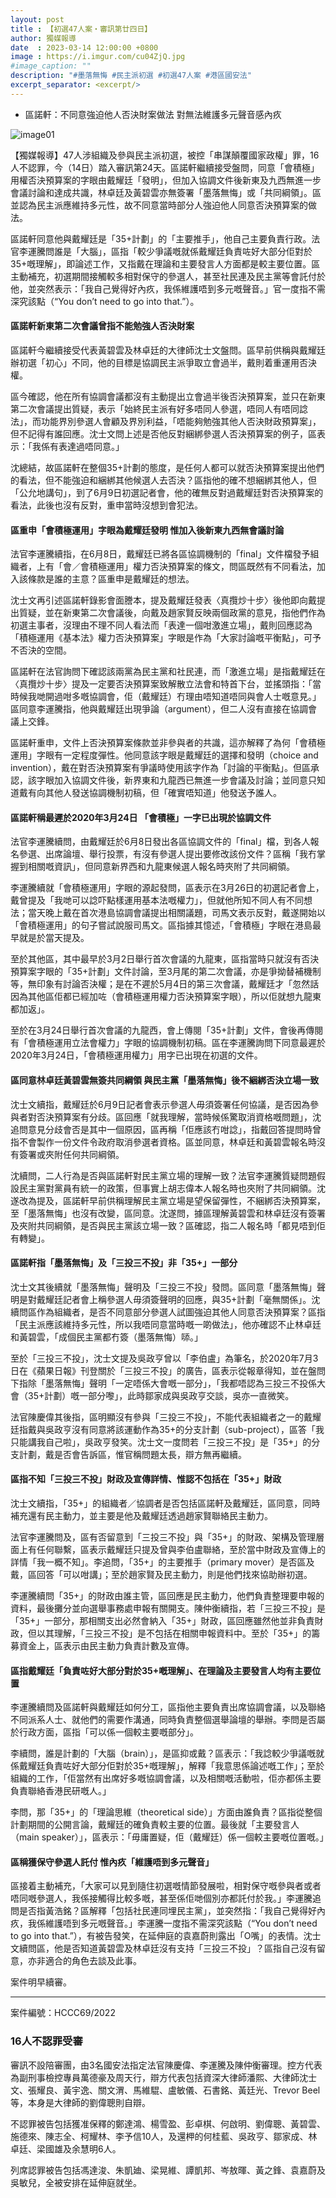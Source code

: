 ```yaml
---
layout: post
title : 【初選47人案・審訊第廿四日】
author: 獨媒報導
date  : 2023-03-14 12:00:00 +0800
image : https://i.imgur.com/cu04ZjQ.jpg
#image_caption: ""
description: "#墨落無悔 #民主派初選 #初選47人案 #港區國安法"
excerpt_separator: <excerpt/>
---
```


- 區諾軒：不同意強迫他人否決財案做法 對無法維護多元聲音感內疚

<excerpt/>

![image01](https://i.imgur.com/u6412FS.png)

【獨媒報導】47人涉組織及參與民主派初選，被控「串謀顛覆國家政權」罪，16人不認罪，今（14日）踏入審訊第24天。區諾軒繼續接受盤問，同意「會積極」用權否決預算案的字眼由戴耀廷「發明」，但加入協調文件後新東及九西無進一步會議討論和達成共識，林卓廷及黃碧雲亦無簽署「墨落無悔」或「共同綱領」。區並認為民主派應維持多元性，故不同意當時部分人強迫他人同意否決預算案的做法。

區諾軒同意他與戴耀廷是「35+計劃」的「主要推手」，他自己主要負責行政。法官李運騰問誰是「大腦」，區指「較少爭議嘅就係戴耀廷負責咗好大部分佢對於35+嘅理解」，即論述工作，又指戴在理論和主要發言人方面都是較主要位置。區主動補充，初選期間接觸較多相對保守的參選人，甚至社民連及民主黨等會託付於他，並突然表示：「我自己覺得好內疚，我係維護唔到多元嘅聲音。」官一度指不需深究該點（“You don’t need to go into that.”）。

#### 區諾軒新東第二次會議曾指不能勉強人否決財案

區諾軒今繼續接受代表黃碧雲及林卓廷的大律師沈士文盤問。區早前供稱與戴耀廷辦初選「初心」不同，他的目標是協調民主派爭取立會過半，戴則着重運用否決權。

區今確認，他在所有協調會議都沒有主動提出立會過半後否決預算案，並只在新東第二次會議提出質疑，表示「始終民主派有好多唔同人參選，唔同人有唔同諗法」，而功能界別參選人會顧及界別利益，「唔能夠勉強其他人否決財政預算案」，但不記得有誰回應。沈士文問上述是否他反對綑綁參選人否決預算案的例子，區表示：「我係有表達過唔同意。」

沈總結，故區諾軒在整個35+計劃的態度，是任何人都可以就否決預算案提出他們的看法，但不能強迫和綑綁其他候選人去否決？區指他的確不想綑綁其他人，但「公允地講句」，到了6月9日初選記者會，他的確無反對過戴耀廷對否決預算案的看法，此後也沒有反對，重申當時沒想到會犯法。

#### 區重申「會積極運用」字眼為戴耀廷發明 惟加入後新東九西無會議討論

法官李運騰續指，在6月8日，戴耀廷已將各區協調機制的「final」文件檔發予組織者，上有「會／會積極運用」權力否決預算案的條文，問區既然有不同看法，加入該條款是誰的主意？區重申是戴耀廷的想法。

沈士文再引述區諾軒錄影會面謄本，提及戴耀廷發表〈真攬炒十步〉後他即向戴提出質疑，並在新東第二次會議後，向戴及趙家賢反映兩個政黨的意見，指他們作為初選主事者，沒理由不理不同人看法而「表達一個咁激進立場」，戴則回應認為「積極運用《基本法》權力否決預算案」字眼是作為「大家討論嘅平衡點」，可予不否決的空間。

區諾軒在法官詢問下確認該兩黨為民主黨和社民連，而「激進立場」是指戴耀廷在〈真攬炒十步〉提及一定要否決預算案致解散立法會和特首下台，並搖頭指：「當時候我哋開過咁多嘅協調會，佢（戴耀廷）冇理由唔知道唔同與會人士嘅意見。」區同意李運騰指，他與戴耀廷出現爭論（argument），但二人沒有直接在協調會議上交鋒。

區諾軒重申，文件上否決預算案條款並非參與者的共識，這亦解釋了為何「會積極運用」字眼有一定程度彈性。他同意該字眼是戴耀廷的選擇和發明（choice and invention），戴在對否決預算案有爭議時使用該字作為「討論的平衡點」。但區承認，該字眼加入協調文件後，新界東和九龍西已無進一步會議及討論；並同意只知道戴有向其他人發送協調機制初稿，但「確實唔知道」他發送予誰人。

#### 區諾軒稱最遲於2020年3月24日 「會積極」一字已出現於協調文件

法官李運騰續問，由戴耀廷於6月8日發出各區協調文件的「final」檔，到各人報名參選、出席論壇、舉行投票，有沒有參選人提出要修改該份文件？區稱「我冇掌握到相關嘅資訊」，但同意新界西和九龍東候選人報名時夾附了共同綱領。

李運騰續就「會積極運用」字眼的源起發問，區表示在3月26日的初選記者會上，戴曾提及「我哋可以諗吓點樣運用基本法嘅權力」，但就他所知不同人有不同想法；當天晚上戴在首次港島協調會議提出相關議題，司馬文表示反對，戴遂開始以「會積極運用」的句子嘗試說服司馬文。區指據其憶述，「會積極」字眼在港島最早就是於當天提及。

至於其他區，其中最早於3月2日舉行首次會議的九龍東，區指當時只就沒有否決預算案字眼的「35+計劃」文件討論，至3月尾的第二次會議，亦是爭拗替補機制等，無印象有討論否決權；是在不遲於5月4日的第三次會議，戴耀廷才「忽然話因為其他區佢都已經加咗（會積極運用權力否決預算案字眼），所以佢就想九龍東都加返」。

至於在3月24日舉行首次會議的九龍西，會上傳閱「35+計劃」文件，會後再傳閱有「會積極運用立法會權力」字眼的協調機制初稿。區在李運騰詢問下同意最遲於2020年3月24日，「會積極運用權力」用字已出現在初選的文件。

#### 區同意林卓廷黃碧雲無簽共同綱領 與民主黨「墨落無悔」後不綑綁否決立場一致

沈士文續指，戴耀廷於6月9日記者會表示參選人毋須簽署任何協議，是否因為參與者對否決預算案有分歧。區回應「就我理解，當時候係驚取消資格嘅問題」，沈追問意見分歧會否是其中一個原因，區再稱「佢應該冇咁諗」，指戴回答提問時曾指不會製作一份文件令政府取消參選者資格。區並同意，林卓廷和黃碧雲報名時沒有簽署或夾附任何共同綱領。

沈續問，二人行為是否與區諾軒對民主黨立場的理解一致？法官李運騰質疑問題假設民主黨對黨員有統一的政策，但事實上胡志偉本人報名時也夾附了共同綱領。沈遂改為提及，區諾軒早前供稱理解民主黨立場是望保留彈性，不綑綁否決預算案，至「墨落無悔」也沒有改變，區同意。沈遂問，據區理解黃碧雲和林卓廷沒有簽署及夾附共同綱領，是否與民主黨該立場一致？區確認，指二人報名時「都見唔到佢有轉變」。

#### 區諾軒指「墨落無悔」及「三投三不投」非「35+」一部分

沈士文其後續就「墨落無悔」聲明及「三投三不投」發問。區同意「墨落無悔」聲明是對戴耀廷記者會上稱參選人毋須簽聲明的回應，與35+計劃「毫無關係」。沈續問區作為組織者，是否不同意部分參選人試圖強迫其他人同意否決預算案？區指「民主派應該維持多元性，所以我唔同意當時嘅一啲做法」，他亦確認不止林卓廷和黃碧雲，「成個民主黨都冇簽（墨落無悔）𠻹。」

至於「三投三不投」，沈士文提及吳政亨曾以「李伯盧」為筆名，於2020年7月3日在《蘋果日報》刊登關於「三投三不投」的廣告，區表示從報章得知，並在盤問下指除「墨落無悔」聲明「一定唔係大會嘅一部分」，「我都唔認為三投三不投係大會（35+計劃）嘅一部分嚟」，此時鄒家成與吳政亨交談，吳亦一直微笑。

法官陳慶偉其後指，區明顯沒有參與「三投三不投」，不能代表組織者之一的戴耀廷指戴與吳政亨沒有同意將該運動作為35+的分支計劃（sub-project），區答「我只能講我自己啦」，吳政亨發笑。沈士文一度問若「三投三不投」是「35+」的分支計劃，戴是否會告訴區，惟官稱問題太長，辯方無再繼續。

#### 區指不知「三投三不投」財政及宣傳詳情、惟認不包括在「35+」財政

沈士文續指，「35+」的組織者／協調者是否包括區諾軒及戴耀廷，區同意，同時補充還有民主動力，並主要是他及戴耀廷透過趙家賢聯絡民主動力。

法官李運騰問及，區有否留意到「三投三不投」與「35+」的財政、架構及管理層面上有任何聯繫，區表示戴耀廷只提及曾與李伯盧聯絡，至於當中財政及宣傳上的詳情「我一概不知」。李追問，「35+」的主要推手（primary mover）是否區及戴，區回答「可以咁講」；至於趙家賢及民主動力，則是他們找來協助辦初選。

李運騰續問「35+」的財政由誰主管，區回應是民主動力，他們負責整理要申報的資料，最後攤分並向選舉事務處申報有關開支。陳仲衡續指，若「三投三不投」是「35+」一部分，那相關支出必然會納入「35+」財政，區回應雖然他並非負責財政，但以其理解，「三投三不投」是不包括在相關申報資料中。至於「35+」的籌募資金上，區表示由民主動力負責計數及宣傳。

#### 區指戴耀廷「負責咗好大部分對於35+嘅理解」、在理論及主要發言人均有主要位置

李運騰續問及區諾軒與戴耀廷如何分工，區指他主要負責出席協調會議，以及聯絡不同派系人士、就他們的需要作溝通，同時負責整個選舉論壇的舉辦。李問是否屬於行政方面，區指「可以係一個較主要嘅部分」。

李續問，誰是計劃的「大腦（brain）」，是區抑或戴？區表示：「我諗較少爭議嘅就係戴耀廷負責咗好大部分佢對於35+嘅理解」，解釋「我意思係論述嘅工作」；至於組織的工作，「佢當然有出席好多嘅協調會議，以及相關嘅活動啦，佢亦都係主要負責聯絡香港民研嘅人。」

李問，那「35+」的「理論思維（theoretical side）」方面由誰負責？區指從整個計劃期間的公開言論，戴耀廷的確負責較主要的位置。最後就「主要發言人（main speaker）」，區表示：「毋庸置疑，佢（戴耀廷）係一個較主要嘅位置嘅。」

#### 區稱獲保守參選人託付 惟內疚「維護唔到多元聲音」

區接着主動補充，「大家可以見到隨住初選嘅情節發展啦，相對保守嘅參與者或者唔同嘅參選人，我係接觸得比較多嘅，甚至係佢哋個別亦都託付於我。」李運騰追問是否指黃浩銘？區解釋「包括社民連同埋民主黨」，並突然指：「我自己覺得好內疚，我係維護唔到多元嘅聲音。」李運騰一度指不需深究該點（“You don’t need to go into that.”），有被告發笑，在延伸庭的袁嘉蔚則露出「O嘴」的表情。沈士文續問區，他是否知道黃碧雲及林卓廷沒有支持「三投三不投」？區指自己沒有留意，亦非適合的角色去談及此事。

案件明早續審。

---

案件編號：HCCC69/2022

### 16人不認罪受審

審訊不設陪審團，由3名國安法指定法官陳慶偉、李運騰及陳仲衡審理。控方代表為副刑事檢控專員萬德豪及周天行，辯方代表包括資深大律師潘熙、大律師沈士文、張耀良、黃宇逸、關文渭、馬維騉、盧敏儀、石書銘、黃廷光、Trevor Beel 等，本身是大律師的劉偉聰則自辯。

不認罪被告包括獲准保釋的鄭達鴻、楊雪盈、彭卓棋、何啟明、劉偉聰、黃碧雲、施德來、陳志全、柯耀林、李予信10人，及還柙的何桂藍、吳政亨、鄒家成、林卓廷、梁國雄及余慧明6人。

列席認罪被告包括馮達浚、朱凱廸、梁晃維、譚凱邦、岑敖暉、黃之鋒、袁嘉蔚及吳敏兒，全被安排在延伸庭就坐。
